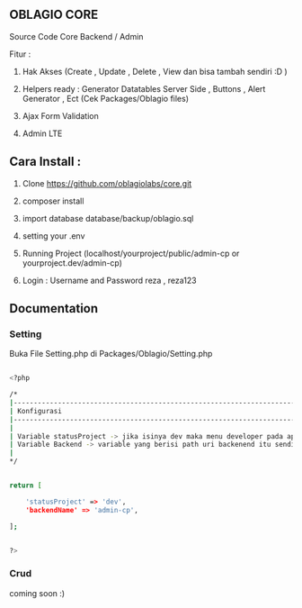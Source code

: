 ## OBLAGIO CORE 
Source Code Core Backend / Admin 

Fitur :

1. Hak Akses (Create , Update , Delete , View dan bisa tambah sendiri :D )

2. Helpers ready : Generator Datatables Server Side , Buttons , Alert Generator , Ect (Cek Packages/Oblagio files)  

3. Ajax Form Validation

4. Admin LTE

## Cara Install :

1. Clone https://github.com/oblagiolabs/core.git

2. composer install

3. import database database/backup/oblagio.sql

4. setting your .env 

5. Running Project (localhost/yourproject/public/admin-cp or yourproject.dev/admin-cp)

6. Login  : Username and Password reza , reza123

## Documentation

### Setting

Buka File Setting.php di Packages/Oblagio/Setting.php

```sh

<?php

/*
|--------------------------------------------------------------------------
| Konfigurasi
|--------------------------------------------------------------------------
|
| Variable statusProject -> jika isinya dev maka menu developer pada aplikasi tetap ada jika isinya live maka menu developer hilang
| Variable Backend -> variable yang berisi path uri backenend itu sendiri. jika variable backendName diubah maka uri nya pun berubah.
|
*/


return [

	'statusProject' => 'dev',
	'backendName' => 'admin-cp', 

];


?>
```

### Crud

coming soon :)
